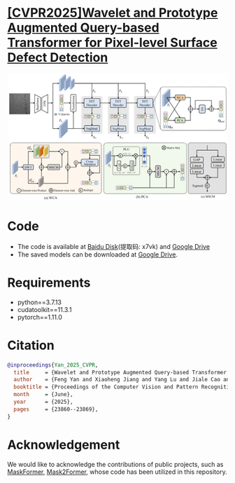 # [\[CVPR2025\]Wavelet and Prototype Augmented Query-based Transformer for Pixel-level Surface Defect Detection](https://openaccess.thecvf.com/content/CVPR2025/papers/Yan_Wavelet_and_Prototype_Augmented_Query-based_Transformer_for_Pixel-level_Surface_Defect_CVPR_2025_paper.pdf)

![image](.//network.png)
# Code
* The code is available at [Baidu Disk]( https://pan.baidu.com/s/1oc3gSLK7KsE4satHqBKDNQ?pwd=x7vk)(提取码: x7vk) and [Google Drive](https://drive.google.com/drive/folders/1HDRzqXynM4jp66FSBVcXoyJOrTB_jkLX?usp=sharing) 
* The saved models can be downloaded at [Google Drive](https://drive.google.com/drive/folders/1HDRzqXynM4jp66FSBVcXoyJOrTB_jkLX?usp=sharing).
# Requirements
* python==3.7.13 
* cudatoolkit==11.3.1 
* pytorch==1.11.0 
# Citation
```bibtex
@inproceedings{Yan_2025_CVPR,
  title     = {Wavelet and Prototype Augmented Query-based Transformer for Pixel-level Surface Defect Detection},
  author    = {Feng Yan and Xiaoheng Jiang and Yang Lu and Jiale Cao and Dong Chen and Mingliang Xu},
  booktitle = {Proceedings of the Computer Vision and Pattern Recognition Conference (CVPR)},
  month     = {June},
  year      = {2025},
  pages     = {23860--23869},
}
```
# Acknowledgement
We would like to acknowledge the contributions of public projects, such as [MaskFormer](https://github.com/facebookresearch/MaskFormer), [Mask2Former](https://github.com/facebookresearch/Mask2Former), whose code has been utilized in this repository.
